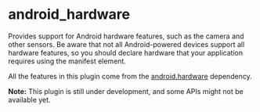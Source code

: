 # android_hardware

Provides support for Android hardware features, such as the camera and other sensors. Be aware that
not all Android-powered devices support all hardware features, so you should declare hardware that
your application requires using the [<uses-feature>](https://developer.android.com/guide/topics/manifest/uses-feature-element)
manifest element.

All the features in this plugin come from the [android.hardware](https://developer.android.com/reference/android/hardware/package-summary)
dependency.

**Note:** This plugin is still under development, and some APIs might not be available yet.
